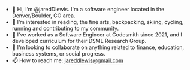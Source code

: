 - 👋 Hi, I’m @jaredDlewis. I'm a software engineer located in the Denver/Boulder, CO area.
- 👀 I’m interested in reading, the fine arts, backpacking, skiing, cycling, running and contributing to my community.
- 🌱 I've worked as a Software Engineer at Codesmith since 2021, and I developed curriculum for their DSML Research Group.
- 💞️ I'm looking to collaborate on anything related to finance, education, business systems, or social progress.
- 📫 How to reach me: jareddlewis@gmail.com

<!---
jaredDlewis/jaredDlewis is a ✨ special ✨ repository because its `README.md` (this file) appears on your GitHub profile.
You can click the Preview link to take a look at your changes.
--->
